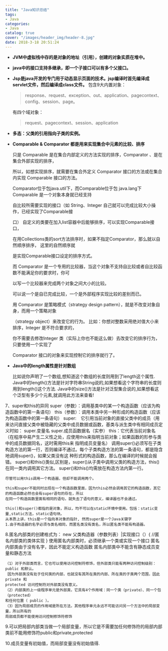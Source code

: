 ```yaml
---
title: "Java知识总结"
tags:
- Java
categories:
- Java
catalog: true
cover: "/images/header_img/header-8.jpg"
date: 2018-3-18 20:51:24
---
```


- **JVM中虚拟栈中存的是对象的地址（引用），创建的对象实质在堆中。**

- **java中的接口支持多继承，即一个子接口可以有多个父接口。**

- **Jsp是java开发的专门用于动态显示页面的技术。jsp编译时首先编译成servlet文件，然后编译成class文件。**
  包含9大内置对象：

  > response、request、exception、out、application、pagecontext、config、session、page。

  有四个域对象：

  > request、pagecontext、session、application

- **多态：父类的引用指向子类的实例。**

- **Comparable & Comparator 都是用来实现集合中元素的比较、排序**

  只是 Comparable 是在集合内部定义的方法实现的排序，Comparator 、是在集合外部实现的排序，

  所以，如想实现排序，就需要在集合外定义 Comparator 接口的方法或在集合内实现 Comparable 接口的方法。

  Comparator位于包java.util下，而Comparable位于包 java.lang下 Comparable 是一个对象本身就已经支持

  自比较所需要实现的接口（如 String、Integer 自己就可以完成比较大小操作，已经实现了Comparable接

  口） 自定义的类要在加入list容器中后能够排序，可以实现Comparable接口，

  在用Collections类的sort方法排序时，如果不指定Comparator，那么就以自然顺序排序， 这里的自然顺序就

  是实现Comparable接口设定的排序方式。

  而 Comparator 是一个专用的比较器，当这个对象不支持自比较或者自比较函数不能满足你的要求时，你可

  以写一个比较器来完成两个对象之间大小的比较。

  可以说一个是自已完成比较，一个是外部程序实现比较的差别而已。 

  用 Comparator 是策略模式（strategy design pattern），就是不改变对象自身，而用一个策略对象

  （strategy object）来改变它的行为。 比如：你想对整数采用绝对值大小来排序，Integer 是不符合要求的，

  你不需要去修改Integer 类（实际上你也不能这么做）去改变它的排序行为，只要使用一个实现了 

  Comparator 接口的对象来实现控制它的排序就行了。

- **Java中的length属性是针对数组**

  比如说你声明了一个数组,想知道这个数组的长度则用到了length这个属性.
     Java中的length()方法是针对字符串String说的,如果想看这个字符串的长度则用到length()这个方法.
     Java中的size()方法是针对泛型集合说的,如果想看这个泛型有多少个元素,就调用此方法来查看!

7、super和this的异同
	super（参数）：调用基类中的某一个构造函数（应该为构造函数中的第一条语句） 
	this（参数）：调用本类中另一种形成的构造函数（应该为构造函数中的第一条语句）
	super:　它引用当前对象的直接父类中的成员（用来访问直接父类中被隐藏的父类中成员数据或函数，基类与派生类中有相同成员定义时如：
            super.变量名    super.成员函数据名（实参）
	this：它代表当前对象名（在程序中易产生二义性之处，应使用this来指明当前对象；如果函数的形参与类中的成员数据同名，这时需用this来
            指明成员变量名）
	调用super()必须写在子类构造方法的第一行，否则编译不通过。每个子类构造方法的第一条语句，都是隐含地调用super()，如果父类没有这
            种形式的构造函数，那么在编译的时候就会报错。
	super()和this()类似,区别是，super()从子类中调用父类的构造方法，this()在同一类内调用其它方法。
	super()和this()均需放在构造方法内第一行。
	

    尽管可以用this调用一个构造器，但却不能调用两个。
    
    this和super不能同时出现在一个构造函数里面，因为this必然会调用其它的构造函数，其它的构造函数必然也会有super语句的存在，所以
    在同一个构造函数里面有相同的语句，就失去了语句的意义，编译器也不会通过。
    
    this()和super()都指的是对象，所以，均不可以在static环境中使用。包括：static变量,static方法，static语句块。
    从本质上讲，this是一个指向本对象的指针, 然而super是一个Java关键字
    1.由于构造器的名字必须与类名相同，而匿名类没有类名，所以匿名类不能有构造器。

8.匿名内部类的创建格式为： new 父类构造器（参数列表）|实现接口（）{
                                             //匿名内部类的类体实现
                                             }
    使用匿名内部类时，必须继承一个类或实现一个接口
    匿名内部类由于没有名字，因此不能定义构造函数
    匿名内部类中不能含有静态成员变量和静态方法 

    （1）对于外部类而言，它也可以使用访问控制符修饰，但外部类只能有两种访问控制级别： public 和默认。
     因为外部类没有处于任何类的内部，也就没有其所在类的内部、所在类的子类两个范围，因此 private 和 
    protected 访问控制符对外部类没有意义。
    （2）内部类的上一级程序单元是外部类，它具有4个作用域：同一个类（private）、同一个包（protected）
    和任何位置（ public ）。
    （3）因为局部成员的作用域是所在方法，其他程序单元永远不可能访问另一个方法中的局部变量，所以所有的
    局部成员都不能使用访问控制修饰符修饰

 9.可以把局部内部类当做一个局部变量，所以它是不需要加任何修饰符的局部内部类前不能用修饰符public和private,protected

 10.成员变量有初始值，而局部变量没有初始值得.